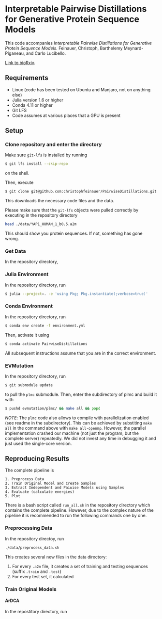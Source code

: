 # Interpretable Pairwise Distillations for Generative Protein Sequence Models

This code accompanies _Interpretable Pairwise Distillations for Generative Protein Sequence Models._
Feinauer, Christoph, Barthelemy Meynard-Piganeau, and Carlo Lucibello. 

[Link to bioRxiv](https://www.biorxiv.org/content/10.1101/2021.10.14.464358v1).


## Requirements

- Linux (code has been tested on Ubuntu and Manjaro, not on anything else)
- Julia version 1.6 or higher
- Conda 4.11 or higher
- Git LFS
- Code assumes at various places that a GPU is present

## Setup

### Clone repository and enter the directory

Make sure `git-lfs` is installed by running

```bash
$ git lfs install --skip-repo
```

on the shell.

Then, execute

```bash
$ git clone git@github.com:christophfeinauer/PairwiseDistillations.git && cd PairwiseDistillations
```

This downloads the necessary code files and the data. 

Please make sure that the `git-lfs` objects were pulled correctly by executing in the repository directory

```bash
head ./data/YAP1_HUMAN_1_b0.5.a2m
```

This should show you protein sequences. If not, something has gone wrong.

### Get Data

In the repository directory,

### Julia Environment

In the repository directory,  run 

```bash
$ julia --project=. -e 'using Pkg; Pkg.instantiate(;verbose=true)'
```

### Conda Environment

In the repository directory, run

```bash
$ conda env create -f environment.yml
```

Then, activate it using

```bash
$ conda activate PairwiseDistillations
```

All subsequent instructions assume that you are in the correct environment.

### EVMutation

In the repository directory, run

```bash
$ git submodule update
```

to pull the `plmc` submodule. Then, enter the subdirectory of plmc and build it with

```bash
$ pushd evmutation/plmc/ && make all && popd
```

*NOTE*: The `plmc` code also allows to compile with parallelization enabled (see readme in the subdirectory). This can be achieved by substiting `make all` in the command above with `make all-openmp`. However, the parallel implementation crashed our machine (not just the program, but the complete server) repeatedly. We did not invest any time in debugging it and just used the single-core version. 


## Reproducing Results


The complete pipeline is 

```
1. Preprocess Data
2. Train Original Model and Create Samples
3. Extract Independent and Paiwise Models using Samples
4. Evaluate (calculate energies)
5. Plot
```

There is a bash script called `run_all.sh` in the repository directory which contains the complete pipeline. However, due to the complex nature of the pipeline it is recommended to run the following commands one by one.

### Preprocessing Data

In the repository directoy, run

```bash
./data/preprocess_data.sh
```

This creates several new files in the data directory:

1. For every `.a2m` file, it creates a set of training and testing sequences (suffix `.train` and `.test`)
2. For every test set, it calculated

### Train Original Models


#### ArDCA

In the repostitory directory, run





